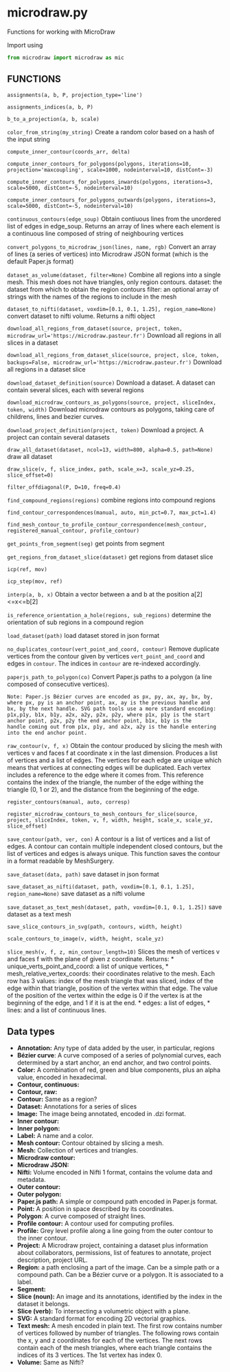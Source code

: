# microdraw.py

Functions for working with MicroDraw

Import using

```python
from microdraw import microdraw as mic
```

## FUNCTIONS

`assignments(a, b, P, projection_type='line')`

`assignments_indices(a, b, P)`

`b_to_a_projection(a, b, scale)`

`color_from_string(my_string)`
    Create a random color based on a hash of the input string

`compute_inner_contour(coords_arr, delta)`

`compute_inner_contours_for_polygons(polygons, iterations=10, projection='maxcoupling', scale=1000, nodeinterval=10, distCont=-3)`

`compute_inner_contours_for_polygons_inwards(polygons, iterations=3, scale=5000, distCont=-5, nodeinterval=10)`

`compute_inner_contours_for_polygons_outwards(polygons, iterations=3, scale=5000, distCont=-5, nodeinterval=10)`

`continuous_contours(edge_soup)`
    Obtain contiuous lines from the unordered list of edges
    in edge_soup. Returns an array of lines where each element is a
    continuous line composed of string of neighbouring vertices

`convert_polygons_to_microdraw_json(lines, name, rgb)`
    Convert an array of lines (a series of vertices) into Microdraw JSON
    format (which is the default Paper.js format)

`dataset_as_volume(dataset, filter=None)`
    Combine all regions into a single mesh. This mesh does not have triangles, only region contours.
    dataset: the dataset from which to obtain the region contours
    filter: an optional array of strings with the names of the regions
            to include in the mesh

`dataset_to_nifti(dataset, voxdim=[0.1, 0.1, 1.25], region_name=None)`
    convert dataset to nifti volume. Returns a nifti object

`download_all_regions_from_dataset(source, project, token, microdraw_url='https://microdraw.pasteur.fr')`
    Download all regions in all slices in a dataset

`download_all_regions_from_dataset_slice(source, project, slce, token, backups=False, microdraw_url='https://microdraw.pasteur.fr')`
    Download all regions in a dataset slice

`download_dataset_definition(source)`
    Download a dataset. A dataset can contain several slices, each with several regions

`download_microdraw_contours_as_polygons(source, project, sliceIndex, token, width)`
    Download microdraw contours as polygons, taking care of childrens, lines and bezier curves.

`download_project_definition(project, token)`
    Download a project. A project can contain several datasets

`draw_all_dataset(dataset, ncol=13, width=800, alpha=0.5, path=None)`
    draw all dataset

`draw_slice(v, f, slice_index, path, scale_x=3, scale_yz=0.25, slice_offset=0)`

`filter_offdiagonal(P, D=10, freq=0.4)`

`find_compound_regions(regions)`
    combine regions into compound regions

`find_contour_correspondences(manual, auto, min_pct=0.7, max_pct=1.4)`

`find_mesh_contour_to_profile_contour_correspondence(mesh_contour, registered_manual_contour, profile_contour)`

`get_points_from_segment(seg)`
    get points from segment

`get_regions_from_dataset_slice(dataset)`
    get regions from dataset slice

`icp(ref, mov)`

`icp_step(mov, ref)`

`interp(a, b, x)`
    Obtain a vector between a and b at the position a[2]<=x<=b[2]

`is_reference_orientation_a_hole(regions, sub_regions)`
    determine the orientation of sub regions in a compound region

`load_dataset(path)`
    load dataset stored in json format

`no_duplicates_contour(vert_point_and_coord, contour)`
    Remove duplicate vertices from the contour given by vertices
    `vert_point_and_coord` and edges in `contour`. The indices in
    `contour` are re-indexed accordingly.

`paperjs_path_to_polygon(co)`
    Convert Paper.js paths to a polygon (a line composed of consecutive vertices).
    
    Note: Paper.js Bézier curves are encoded as px, py, ax, ay, bx, by,
    where px, py is an anchor point, ax, ay is the previous handle and
    bx, by the next handle. SVG path tools use a more standard encoding:
    p1x,p1y, b1x, b1y, a2x, a2y, p2x, p2y, where p1x, p1y is the start
    anchor point, p2x, p2y the end anchor point, b1x, b1y is the
    handle coming out from p1x, p1y, and a2x, a2y is the handle entering
    into the end anchor point.

`raw_contour(v, f, x)`
    Obtain the contour produced by slicing the mesh with vertices v
    and faces f at coordinate x in the last dimension. Produces a
    list of vertices and a list of edges. The vertices for each
    edge are unique which means that vertices at connecting edges
    will be duplicated. Each vertex includes a reference to the
    edge where it comes from. This reference contains the index
    of the triangle, the number of the edge withing the triangle
    (0, 1 or 2), and the distance from the beginning of the edge.

`register_contours(manual, auto, corresp)`

`register_microdraw_contours_to_mesh_contours_for_slice(source, project, sliceIndex, token, v, f, width, height, scale_x, scale_yz, slice_offset)`

`save_contour(path, ver, con)`
    A contour is a list of vertices and a list of edges. A contour can
    contain multiple independent closed contours, but the list of vertices
    and edges is always unique. This function saves the contour in a
    format readable by MeshSurgery.

`save_dataset(data, path)`
    save dataset in json format

`save_dataset_as_nifti(dataset, path, voxdim=[0.1, 0.1, 1.25], region_name=None)`
    save dataset as a nifti volume

`save_dataset_as_text_mesh(dataset, path, voxdim=[0.1, 0.1, 1.25])`
    save dataset as a text mesh

`save_slice_contours_in_svg(path, contours, width, height)`

`scale_contours_to_image(v, width, height, scale_yz)`

`slice_mesh(v, f, z, min_contour_length=10)`
    Slices the mesh of vertices v and faces f with the plane
    of given z coordinate. Returns:
    * unique_verts_point_and_coord: a list of unique vertices,
    * mesh_relative_vertex_coords: their coordinates relative to the
      mesh. Each row has 3 values: index of the mesh triangle that
      was sliced, index of the edge within that triangle, position of
      the vertex within that edge. The value of the position of the
      vertex within the edge is 0 if the vertex is at the beginning of
      the edge, and 1 if it is at the end.
    * edges: a list of edges,
    * lines: and a list of continuous lines.

## Data types

* <b>Annotation:</b> Any type of data added by the user, in particular, regions
* <b>Bézier curve</b>: A curve composed of a series of polynomial curves, each determined by a start anchor, an end anchor, and two control points.
* <b>Color:</b> A combination of red, green and blue components, plus an alpha value, encoded in hexadecimal.
* <b>Contour, continuous:</b>
* <b>Contour, raw:</b>
* <b>Contour:</b> Same as a region?
* <b>Dataset:</b> Annotations for a series of slices
* <b>Image:</b> The image being annotated, encoded in .dzi format.
* <b>Inner contour:</b>
* <b>Inner polygon:</b>
* <b>Label:</b> A name and a color.
* <b>Mesh contour:</b> Contour obtained by slicing a mesh.
* <b>Mesh:</b> Collection of vertices and triangles.
* <b>Microdraw contour:</b>
* <b>Microdraw JSON:</b>
* <b>Nifti:</b> Volume encoded in Nifti 1 format, contains the volume data and metadata.
* <b>Outer contour:</b>
* <b>Outer polygon:</b>
* <b>Paper.js path:</b> A simple or compound path encoded in Paper.js format.
* <b>Point:</b> A position in space described by its coordinates.
* <b>Polygon</b>: A curve composed of straight lines.
* <b>Profile contour:</b> A contour used for computing profiles.
* <b>Profile:</b> Grey level profile along a line going from the outer contour to the inner contour.
* <b>Project:</b> A Microdraw project, containing a dataset plus information about collaborators, permissions, list of features to annotate, project description, project URL.
* <b>Region:</b> a path enclosing a part of the image. Can be a simple path or a compound path. Can be a Bézier curve or a polygon. It is associated to a label.
* <b>Segment:</b>
* <b>Slice (noun):</b> An image and its annotations, identified by the index in the dataset it belongs.
* <b>Slice (verb):</b> To intersecting a volumetric object with a plane.
* <b>SVG:</b> A standard format for encoding 2D vectorial graphics.
* <b>Text mesh:</b> A mesh encoded in plain text. The first row contains number of vertices followed by number of triangles. The following rows contain the x, y and z coordinates for each of the vertices. The next rows contain each of the mesh triangles, where each triangle contains the indices of its 3 vertices. The 1st vertex has index 0.
* <b>Volume:</b> Same as Nifti?
